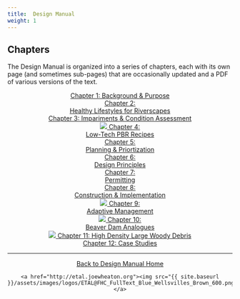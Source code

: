 ```yaml
---
title:  Design Manual
weight: 1
---
```


## Chapters

The Design Manual is organized into a series of chapters, each with its own page (and sometimes sub-pages) that are occasionally updated and a PDF of various versions of the text.

<div class="row small-up-2 medium-up-2 large-up-4" align="center">
  <div class="column column-block">
	<a class="hollow button" href="{{ site.baseurl }}/manual/chap01"><i class="fa fa-file" aria-hidden="true"></i>  Chapter 1:  Background & Purpose</a>
  </div>
  <div class="column column-block">
	<a class="hollow button" href="{{ site.baseurl }}/manual/chap02"><i class="fa fa-check" aria-hidden="true"></i>  Chapter 2: <br>Healthy Lifestyles for Riverscapes</a>
 </div>
    <div class="column column-block">
	<a class="hollow button" href="{{ site.baseurl }}/manual/chap03"><i class="fa fa-chain-broken" aria-hidden="true"></i>  Chapter 3:  Impariments & Condition Assessment <i class="fa fa-tachomater" aria-hidden="true"></i> </a>
  </div>
    <div class="column column-block">
	<a class="hollow button" href="{{ site.baseurl }}/manual/chap04"><img src="{{ site.baseurl }}/assets/images/PBR-LT_round_30.png"> <i class="fa fa-address-card" aria-hidden="true"></i>  Chapter 4: <br> Low-Tech PBR Recipes</a>
  </div>

</div>

<div class="row small-up-2 medium-up-2 large-up-4" align="center">
  <div class="column column-block">
	<a class="hollow button" href="{{ site.baseurl }}/manual/chap05"><i class="fa fa-list-ol" aria-hidden="true"></i>  Chapter 5: <br>  Planning & Priortization</a>
  </div>
  <div class="column column-block">
	<a class="hollow button" href="{{ site.baseurl }}/manual/chap06"><i class="fa fa-calendar-check-o" aria-hidden="true"></i>  Chapter 6:  <br> Design Principles</a>
 </div>
    <div class="column column-block">
	<a class="hollow button" href="{{ site.baseurl }}/manual/chap07"><i class="fa fa-certificate" aria-hidden="true"></i>  Chapter 7:  <br> Permitting</a>
  </div>
    <div class="column column-block">
	<a class="hollow button" href="{{ site.baseurl }}/manual/chap08"><i class="fa fa-cogs" aria-hidden="true"></i>  Chapter 8: <br> Construction & Implementation</a>
  </div>

</div>

<div class="row small-up-2 medium-up-2 large-up-4" align="center">
  <div class="column column-block">
	<a class="hollow button" href="{{ site.baseurl }}/manual/chap09"><img src="{{ site.baseurl }}/assets/images/AM_Loop_40_Orange.png">  Chapter 9:  <br>Adaptive Management<br></a>
  </div>
  <div class="column column-block">
	<a class="hollow button" href="{{ site.baseurl }}/manual/chap10"><img src="{{ site.baseurl }}/assets/images/BeaverLogo_Orange_24.png">  Chapter 10: <br>Beaver Dam Analogues</a>
 </div>
    <div class="column column-block">
	<a class="hollow button" href="{{ site.baseurl }}/manual/chap11"><img src="{{ site.baseurl }}/assets/images/hdLWD_100_Orange.png">  Chapter 11:  High Density Large Woody Debris</a>
  </div>
    <div class="column column-block">
	<a class="hollow button" href="{{ site.baseurl }}/manual/chap12"><i class="fa fa-weixin" aria-hidden="true"></i>  Chapter 12:  Case Studies<br></a>
  </div>

</div>



------
<div align="center">
	<a class="hollow button" href="{{ site.baseurl }}/"><i class="fa fa-arrow-circle-left" aria-hidden="true"></i>  Back to Design Manual Home <i class="fa fa-book" aria-hidden="true"></i></a>

    <a href="http://etal.joewheaton.org"><img src="{{ site.baseurl }}/assets/images/logos/ETAL@FHC_FullText_Blue_Wellsvilles_Brown_600.png"></a>

</div>